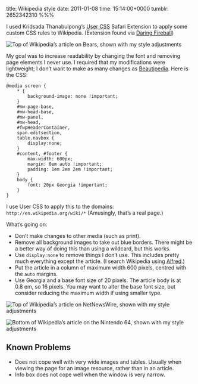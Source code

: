 title: Wikipedia style
date: 2011-01-08
time: 15:14:00+0000
tumblr: 2652342310
%%%

I used Kridsada Thanabulpong’s [User CSS][UC] Safari Extension to apply some custom CSS rules to Wikipedia. (Extension found via [Daring Fireball][DF])

![Top of Wikipedia’s article on Bears, shown with my style adjustments](bears.png)

My goal was to increase readability by changing the font and removing page elements I never use. I required that my modifications were lightweight; I don’t want to make as many changes as [Beautipedia][B]. Here is the CSS:

	@media screen {
		* {
			background-image: none !important;
		}
		#mw-page-base,
		#mw-head-base,
		#mw-panel,
		#mw-head,
		#fwpHeaderContainer,
		span.editsection,
		table.navbox {
			display:none;
		}
		#content, #footer {
			max-width: 600px;
			margin: 0em auto !important;
			padding: 1em 2em 2em !important;
		}
		body {
			font: 20px Georgia !important;
		}
	}

I use User CSS to apply this to the domains: `http://en.wikipedia.org/wiki/*` (Amusingly, that’s a real page.)

What’s going on:

- Don’t make changes to other media (such as print).
- Remove all background images to take out blue borders. There might be a better way of doing this than using a wildcard, but this works.
- Use `display:none` to remove things I don’t use. This includes pretty much everything except the article. (I search Wikipedia using [Alfred][A].)
- Put the article in a column of maximum width 600 pixels, centred with the `auto` margins.
- Use Georgia and a base font size of 20 pixels. The article body is at 0.8 em, so 16 pixels. You may want to alter the base font size, but consider reducing the maximum width if using smaller type.

![Top of Wikipedia’s article on NetNewsWire, shown with my style adjustments](netnewswire.png)

![Bottom of Wikipedia’s article on the Nintendo 64, shown with my style adjustments](nintendo-64.png)

## Known Problems

- Does not cope well with very wide images and tables. Usually when viewing the page for an image resource, rather than in an article.
- Info box does not cope well when the window is very narrow.

[UC]: http://code.grid.in.th/
[B]: http://davidbenjones.com/beautipedia/
[DF]: http://daringfireball.net/linked/2011/01/05/user-css
[A]: http://www.alfredapp.com/
